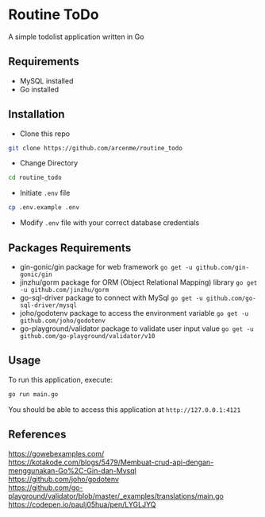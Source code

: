 # Routine ToDo
A simple todolist application written in Go


## Requirements
* MySQL installed
* Go installed

## Installation
* Clone this repo 
```bash
git clone https://github.com/arcenme/routine_todo
```
* Change Directory
```bash
cd routine_todo
```
* Initiate `.env` file
```bash
cp .env.example .env
```
* Modify `.env` file with your correct database credentials

## Packages Requirements
- gin-gonic/gin package for web framework `go get -u github.com/gin-gonic/gin`
- jinzhu/gorm package  for ORM (Object Relational Mapping) library `go get -u github.com/jinzhu/gorm`
- go-sql-driver package to connect with MySql `go get -u github.com/go-sql-driver/mysql`
- joho/godotenv package to access the environment variable `go get -u github.com/joho/godotenv`
- go-playground/validator package to validate user input value `go get -u github.com/go-playground/validator/v10`


## Usage
To run this application, execute:

```bash
go run main.go
```
You should be able to access this application at `http://127.0.0.1:4121`

## References
https://gowebexamples.com/  
https://kotakode.com/blogs/5479/Membuat-crud-api-dengan-menggunakan-Go%2C-Gin-dan-Mysql  
https://github.com/joho/godotenv  
https://github.com/go-playground/validator/blob/master/_examples/translations/main.go    
https://codepen.io/paulj05hua/pen/LYGLJYQ